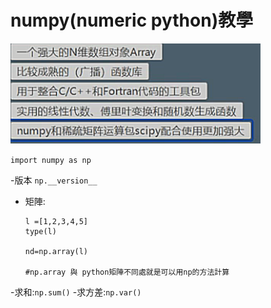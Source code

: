 # numpy(numeric python)教學

<img src="numpy.png" width="400">



`import numpy as np`

-版本  `np.__version__`

- 矩陣:
    
      l =[1,2,3,4,5]
      type(l)
      
      nd=np.array(l)
      
      #np.array 與 python矩陣不同處就是可以用np的方法計算 
      
 -求和:`np.sum()`
 -求方差:`np.var()`
